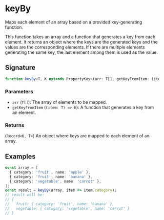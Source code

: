 # keyBy

Maps each element of an array based on a provided key-generating function.

This function takes an array and a function that generates a key from each element. It returns
an object where the keys are the generated keys and the values are the corresponding elements.
If there are multiple elements generating the same key, the last element among them is used as the value.

## Signature

```typescript
function keyBy<T, K extends PropertyKey>(arr: T[], getKeyFromItem: (item: T) => K): Record<K, T>;
```

### Parameters

- `arr` (`T[]`): The array of elements to be mapped.
- `getKeyFromItem` (`(item: T) => K`): A function that generates a key from an element.

### Returns

(`Record<K, T>`) An object where keys are mapped to each element of an array.

## Examples

```typescript
const array = [
  { category: 'fruit', name: 'apple' },
  { category: 'fruit', name: 'banana' },
  { category: 'vegetable', name: 'carrot' },
];
const result = keyBy(array, item => item.category);
// result will be:
// {
//   fruit: { category: 'fruit', name: 'banana' },
//   vegetable: { category: 'vegetable', name: 'carrot' }
// }
```
